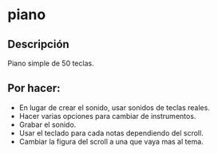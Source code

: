 # piano 

## Descripción

Piano simple de 50 teclas.

## Por hacer:

- En lugar de crear el sonido, usar sonidos de teclas reales.
- Hacer varias opciones para cambiar de instrumentos.
- Grabar el sonido.
- Usar el teclado para cada notas dependiendo del scroll.
- Cambiar la figura del scroll a una que vaya mas al tema.
